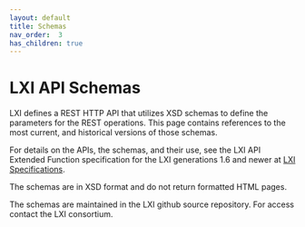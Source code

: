 ```yaml
---
layout: default
title: Schemas
nav_order:  3
has_children: true
---
```


# LXI API Schemas

LXI defines a REST HTTP API that utilizes XSD schemas to 
define the parameters for the REST operations. This page 
contains references to the most current, and historical 
versions of those schemas.

For details on the APIs, the schemas, and their use, see 
the LXI API Extended Function specification for the LXI 
generations 1.6 and newer at [LXI Specifications](specifications.html).

The schemas are in XSD format and do not return formatted HTML pages.

The schemas are maintained in the LXI github source 
repository. For access contact the LXI consortium.

